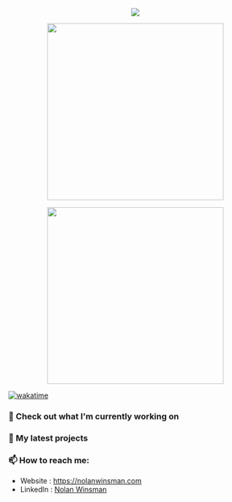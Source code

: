 <p align="center"><a href="https://github.com/anuraghazra/github-readme-stats">
  <img align="center" src="https://github-readme-stats.vercel.app/api?username=nolanwinsman&show_icons=true&theme=tokyonight" />
</a></p>

<p align = "center">
	<img src="https://wakatime.com/share/@nolanwinsman/ef76f73b-ca77-4db0-8cee-5433ad0c15d3.svg" height="350"/>
</p>


<p align = "center">
	<img src="https://wakatime.com/share/@nolanwinsman/428b8f62-ed16-4362-a6b9-dfa7e125ee90.svg" height="350"/>
</p>

[![wakatime](https://wakatime.com/badge/user/c1e9acdf-c5d7-4b21-8793-88704324942d.svg)](https://wakatime.com/@c1e9acdf-c5d7-4b21-8793-88704324942d)

### 👷 Check out what I'm currently working on

### 🌱 My latest projects

### 📫 How to reach me:
  - Website   : <https://nolanwinsman.com>
  - LinkedIn : [Nolan Winsman](https://www.linkedin.com/in/nolan-winsman-72540419b/)
